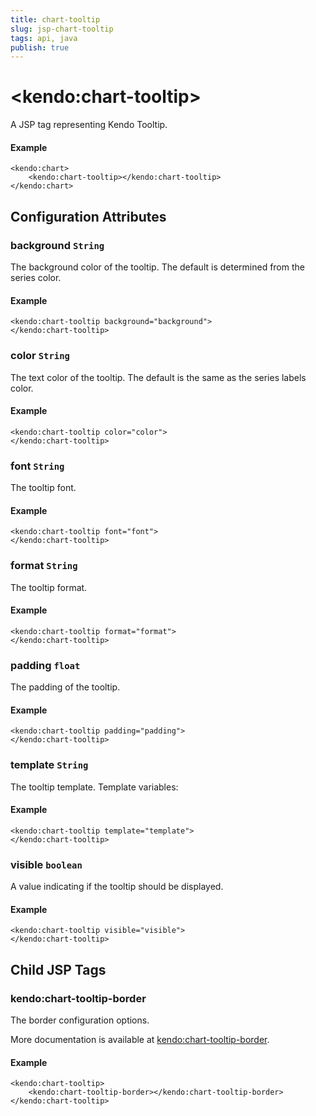 ```yaml
---
title: chart-tooltip
slug: jsp-chart-tooltip
tags: api, java
publish: true
---
```


# \<kendo:chart-tooltip\>
A JSP tag representing Kendo Tooltip.

#### Example
    <kendo:chart>
        <kendo:chart-tooltip></kendo:chart-tooltip>
    </kendo:chart>


## Configuration Attributes


### background `String`

The background color of the tooltip. The default is determined from the series color.

#### Example
    <kendo:chart-tooltip background="background">
    </kendo:chart-tooltip>



### color `String`

The text color of the tooltip. The default is the same as the series labels color.

#### Example
    <kendo:chart-tooltip color="color">
    </kendo:chart-tooltip>



### font `String`

The tooltip font.

#### Example
    <kendo:chart-tooltip font="font">
    </kendo:chart-tooltip>



### format `String`

The tooltip format.

#### Example
    <kendo:chart-tooltip format="format">
    </kendo:chart-tooltip>



### padding `float`

The padding of the tooltip.

#### Example
    <kendo:chart-tooltip padding="padding">
    </kendo:chart-tooltip>



### template `String`

The tooltip template.
Template variables:

#### Example
    <kendo:chart-tooltip template="template">
    </kendo:chart-tooltip>



### visible `boolean`

A value indicating if the tooltip should be displayed.

#### Example
    <kendo:chart-tooltip visible="visible">
    </kendo:chart-tooltip>



## Child JSP Tags

### kendo:chart-tooltip-border

The border configuration options.

More documentation is available at [kendo:chart-tooltip-border](/api/wrappers/jsp/chart/tooltip-border).

#### Example

    <kendo:chart-tooltip>
        <kendo:chart-tooltip-border></kendo:chart-tooltip-border>
    </kendo:chart-tooltip>
 
